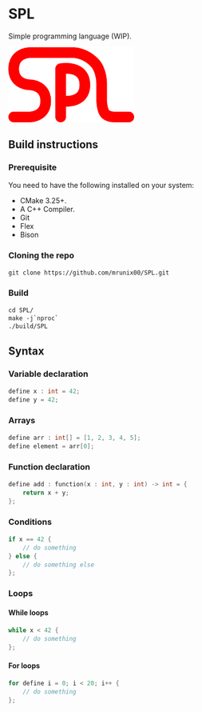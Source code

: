# SPL
Simple programming language (WIP).

<img src="assets/logo.svg" width=50%>

## Build instructions

### Prerequisite
You need to have the following installed on your system:
- CMake 3.25+.
- A C++ Compiler.
- Git
- Flex
- Bison

### Cloning the repo
```console
git clone https://github.com/mrunix00/SPL.git
```

### Build
```console
cd SPL/
make -j`nproc`
./build/SPL
```

## Syntax
### Variable declaration
```c
define x : int = 42;
define y = 42;
```
### Arrays
```c
define arr : int[] = [1, 2, 3, 4, 5];
define element = arr[0];
```
### Function declaration
```c
define add : function(x : int, y : int) -> int = {
    return x + y;
};
```
### Conditions
```c
if x == 42 {
    // do something
} else {
    // do something else
};
```
### Loops
#### While loops
```c
while x < 42 {
    // do something
};
```
#### For loops
```c
for define i = 0; i < 20; i++ {
    // do something
};
```
